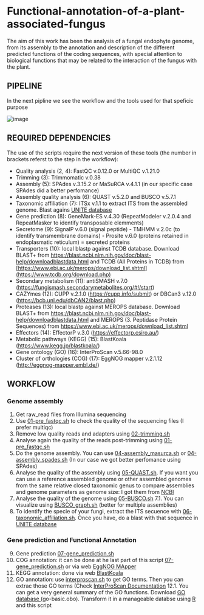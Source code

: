 # Functional-annotation-of-a-plant-associated-fungus
The aim of this work has been the analysis of a fungal endophyte genome, from its assembly to the annotation and description of the different predicted functions of the coding sequences, with special attention to biological functions that may be related to the interaction of the fungus with the plant.

## PIPELINE
In the next pipline we see the workflow and the tools used for that speficic purpose

![image](https://github.com/gmonteoliva/Functional-annotation-of-a-plant-associated-fungus/assets/166056678/591c03e9-456a-4934-bcdd-95c63ead64ea)

## REQUIRED DEPENDENCIES
The use of the scripts require the next version of these tools (the number in brackets referst to the step in the workflow):

- Quality analysis (2, 4): FastQC v.0.12.0 or MultiQC v.1.21.0
- Trimming (3): Trimmomatic v.0.38
- Assembly (5): SPAdes v.3.15.2 or MaSuRCA v.4.1.1 (in our specific case SPAdes did a better perfomance)
- Assembly quality analysis (6): QUAST v.5.2.0 and BUSCO v.5.7.1
- Taxonomic affiliation (7): ITSx v.1.1 to extract ITS from the assembled genome. Blast agains [UNITE database](https://unite.ut.ee/)
- Gene prediction (8): GeneMark-ES v.4.30 (RepeatModeler v.2.0.4 and RepeatMasker to identify transposable elemments)
- Secretome (9): SignalP v.6.0 (signal peptide) - TMHMM v.2.0c (to identify transmembrane domains) - Prosite v.6.0 (proteins retained in endoplasmatic reticulum) = secreted proteins
- Transporters (10): local blastp against TCDB database. Download BLAST+ from https://blast.ncbi.nlm.nih.gov/doc/blast-help/downloadblastdata.html and TCDB (All Proteins in TCDB) from [https://www.ebi.ac.uk/merops/download_list.shtml](https://www.tcdb.org/download.php)
- Secondary metabolism (11): antiSMASH v.7.0 (https://fungismash.secondarymetabolites.org/#!/start)
- CAZYmes (12): CUPP v.2.1.0 (https://cupp.info/submit) or DBCan3 v.12.0 (https://bcb.unl.edu/dbCAN2/blast.php)
- Proteases (13): local blastp against MEROPS database. Download BLAST+ from https://blast.ncbi.nlm.nih.gov/doc/blast-help/downloadblastdata.html and MEROPS (3. Peptidase Protein Sequences) from https://www.ebi.ac.uk/merops/download_list.shtml
- Effectors (14): EffectorP v.3.0 (https://effectorp.csiro.au/)
- Metabolic pathways (KEGG) (15): BlastKoala (https://www.kegg.jp/blastkoala/)
- Gene ontology (GO) (16): InterProScan v.5.66-98.0
- Cluster of orthologies (COG) (17): EggNOG mapper v.2.1.12 (http://eggnog-mapper.embl.de/)

## WORKFLOW

### Genome assembly
1. Get raw_read files from Illumina sequencing
2. Use [01-pre_fastqc.sh](https://github.com/gmonteoliva/Functional-annotation-of-a-plant-associated-fungus/blob/main/01-pre_fastqc.sh) to check the quality of the sequencing files (I prefer multiqc)
3. Remove low quality reads and adapters using [02-trimming.sh](https://github.com/gmonteoliva/Functional-annotation-of-a-plant-associated-fungus/blob/main/02-trimming.sh)
4. Analyse again the quality of the reads post-trimming using [01-pre_fastqc.sh](https://github.com/gmonteoliva/Functional-annotation-of-a-plant-associated-fungus/blob/main/01-pre_fastqc.sh)
5. Do the genome assembly. You can use [04-assembly_masurca.sh](https://github.com/gmonteoliva/Functional-annotation-of-a-plant-associated-fungus/blob/main/04-assembly_masurca.sh) or [04-assembly_spades.sh](https://github.com/gmonteoliva/Functional-annotation-of-a-plant-associated-fungus/blob/main/04-assembly_spades.sh) (In our case we got better perfomance using SPAdes)
6. Analyse the quality of the assembly using [05-QUAST.sh](https://github.com/gmonteoliva/Functional-annotation-of-a-plant-associated-fungus/blob/main/05-QUAST.sh). If you want you can use a reference assembled genome or other assembled genomes from the same relative closed taxonomic genus to compare assemblies and genome parameters as genome size: I got them from [NCBI](https://www.ncbi.nlm.nih.gov/datasets/genome/)
7. Analyse the quality of the genome using [05-BUSCO.sh](https://github.com/gmonteoliva/Functional-annotation-of-a-plant-associated-fungus/blob/main/05-BUSCO.sh)
7.1. You can visualize using [BUSCO_graph.sh](https://github.com/gmonteoliva/Functional-annotation-of-a-plant-associated-fungus/blob/main/BUSCO_graph.sh) (better for multiple assemblies)
8. To identify the specie of your fungi, extract the ITS secuence with [06-taxonomic_affiliation.sh](https://github.com/gmonteoliva/Functional-annotation-of-a-plant-associated-fungus/blob/main/06-taxonomic_affiliation.sh). Once you have, do a blast with that sequence in [UNITE database](https://unite.ut.ee/)

### Gene prediction and Functional Annotation
9. Gene prediction [07-gene_prediction.sh](https://github.com/gmonteoliva/Functional-annotation-of-a-plant-associated-fungus/blob/main/07-gene_prediction.sh)
10. COG annotation: it can be done at he last part of this script [07-gene_prediction.sh](https://github.com/gmonteoliva/Functional-annotation-of-a-plant-associated-fungus/blob/main/07-gene_prediction.sh) or via web [EggNOG MApper](http://eggnog-mapper.embl.de/)
11. KEGG annotation: done via web [BlastKoala](https://www.kegg.jp/blastkoala/)
12. GO annotation: use [interproscan.sh](https://github.com/gmonteoliva/Functional-annotation-of-a-plant-associated-fungus/blob/main/interproscan.sh) to get GO terms. Then you can extrac those GO terms (Check [InterProScan Documentation]([https://interproscan-docs.readthedocs.io/en/latest/Introduction.html](https://interproscan-docs.readthedocs.io/en/latest/OutputFormats.html))
12.1. You can get a very general summary of the GO functions. Download [GO database ](https://geneontology.org/docs/download-ontology/) (go-basic.obo). Transform it in a manageable databse using [R](https://posit.co/download/rstudio-desktop/) and this script 


